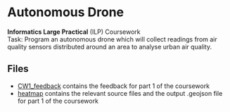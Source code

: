 # Autonomous Drone
**Informatics Large Practical** (ILP) Coursework<br />
Task: Program an autonomous drone which will collect readings from air quality sensors distributed around an area to analyse urban air quality.

## Files
<ul>
<li> <a href="https://github.com/davemalvin/Autonomous-Drone-ILP/tree/master/CW1_feedback">CW1_feedback</a> contains the feedback for part 1 of the coursework
<li> <a href="https://github.com/davemalvin/Autonomous-Drone-ILP/tree/master/heatmap">heatmap</a> contains the relevant source files and the output .geojson file for part 1 of the coursework
</ul>

